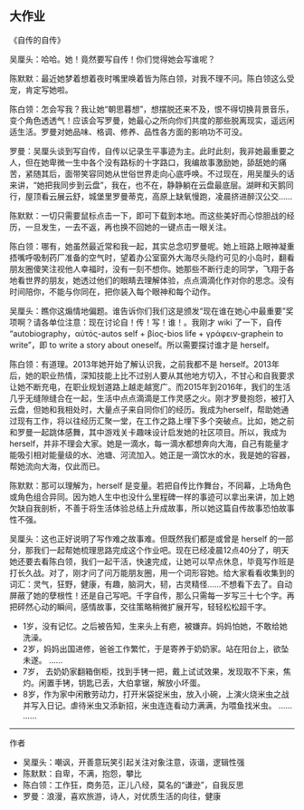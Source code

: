 ## 大作业

> 
《自传的自传》

吴厘头：哈哈。她！竟然要写自传！你们觉得她会写谁呢？

陈默默：最近她梦着想着夜时嘴里唤着皆为陈白领，对我不理不问。陈白领这么受宠，肯定写她啦。

陈白领：怎会写我？我让她“朝思暮想”，想摆脱还来不及，恨不得切换背景音乐，变个角色透透气！应该会写罗曼，她最心之所向你们共度的那些脱离现实，遥远闲适生活。罗曼对她品味、格调、修养、品性各方面的影响功不可没。

罗曼：吴厘头谈到写自传，自传以记录生平事迹为主。此时此刻，我非她最重要之人，但在她卑微一生中各个没有路标的十字路口，我编故事激励她，舔舐她的痛苦，紧随其后，面带笑容同她从世俗世界走向心底呼唤。不过现在，用吴厘头的话来讲，“她把我同步到云盘”，我在，也不在，静静躺在云盘最底层。湖畔和天鹅同行，屋顶看云展云舒，城堡里罗曼蒂克，高原上缺氧慢跑，凌晨挤进醉汉公交……

陈默默：一切只需要鼠标点击一下，即可下载到本地。而这些美好而心惊胆战的经历，一旦发生，一去不返，再也换不回她的一键点击一眼关注。

陈白领：哪有，她虽然最近常和我一起，其实总念叨罗曼呢。她上班路上眼神凝重捂嘴呼吸制药厂准备的空气时，望着办公室窗外大海尽头隐约可见的小岛时，翻看朋友圈傻笑注视他人幸福时，没有一刻不想你。她那些不断行走的同学，飞翔于各地看世界的朋友，她透过他们的眼睛去理解体验，点点滴滴化作对你的思念。没有时间陪你，不能与你同在，把你装入每个眼神和每个动作。

吴厘头：瞧你这煽情地偏题。谁告诉你们我们这是颁发“现在谁在她心中最重要”奖项啊？请各单位注意：现在讨论自！传！写！谁！。我刚才 wiki 了一下，自传 “autobiography，αὐτός-autos self + βίος-bios life + γράφειν-graphein to write”，即 to write a story about oneself。所以需要探讨谁才是 herself。

陈白领：有道理。2013年她开始了解认识我，之前我都不是 herself。2013年后，她的职业热情，深知技能上比不过别人要从其他地方切入，不甘心和自我要求让她不断充电，在职业规划道路上越走越宽广。而2015年到2016年，我们的生活几乎无缝隙缝合在一起，生活中点点滴滴是工作灵感之火。刚才罗曼抱怨，被打入云盘，但她和我相处时，大量点子来自同你们的经历。我成为herself，帮助她通过现有工作，将以往经历汇聚一堂，在工作之路上埋下多个突破点。比如，她之前和罗曼一起跳体感舞，其中游戏关卡趣味设计启发她的社区项目。所以，我成为 herself，并非不理会大家。她是一滴水，每一滴水都想奔向大海，自己有能量才能吸引相对能量级的水、池塘、河流加入。她正是一滴饮水的水，我是她的容器，帮她流向大海，仅此而已。

陈默默：那可以理解为，herself 是变量。若把自传比作舞台，不同幕，上场角色或角色组合异同。因为她人生中也没什么里程碑一样的事迹可以拿出来讲，加上她欠缺自我剖析，不善于将生活体验总结上升成故事，所以她这篇自传故事恐怕故事性不强。

吴厘头：这也正好说明了写作难之故事难。但既然我们都是或曾是 herself 的一部分，那我们一起帮她梳理思路完成这个作业吧。现在已经凌晨12点40分了，明天她还要去看陈白领，我们一起干活，快速完成，让她可以早点休息，毕竟写作班是打长久战。对了，刚才问了问万能朋友圈，用一个词形容她。给大家看看收集到的词汇：灵气，狂野，健康，有趣，脑洞大，韧，古灵精怪……不想看下去了。自动屏蔽了她的孽根性！还是自己写吧。千字自传，那么只需每一岁写三十七个字。再把砰然心动的瞬间，感情故事，交往策略稍微扩展开写，轻轻松松超千字。


- 1岁，没有记忆。之后被告知，生来头上有疤，被嫌弃。妈妈怕她，不敢给她洗澡。
- 2岁，妈妈出国进修，爸爸工作繁忙，于是寄养于奶奶家。站在阳台上，欲坠未遂。
……
- 7岁， 去奶奶家翻箱倒柜，找到手铐一把，戴上试试效果，发现取不下来，焦灼。闲置手铐，钥匙已丢，大伯拿锯，解放小坏蛋。
- 8岁，作为家中闲散劳动力，打开米袋捉米虫，放入小碗，上演火烧米虫之战并写入日记。虐待米虫又添新招，米虫连连看动力满满，为喂鱼找米虫。
……
……

---

作者

- 吴厘头：嘲讽，开善意玩笑引起关注对象注意，诙谐，逻辑性强
- 陈默默：自卑，不满，抱怨，攀比
- 陈白领：工作狂，商务范，正儿八经，莫名的“谦逊”，自我反思
- 罗曼：浪漫，喜欢旅游，诗人，对优质生活的向往，健康

